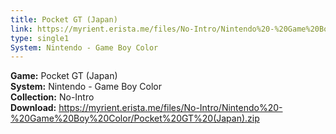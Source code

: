 ```yaml
---
title: Pocket GT (Japan)
link: https://myrient.erista.me/files/No-Intro/Nintendo%20-%20Game%20Boy%20Color/Pocket%20GT%20(Japan).zip
type: single1
System: Nintendo - Game Boy Color
---
```

<b>Game:</b> Pocket GT (Japan)<br>
<b>System:</b> Nintendo - Game Boy Color<br>
<b>Collection:</b> No-Intro<br>
<b>Download:</b> https://myrient.erista.me/files/No-Intro/Nintendo%20-%20Game%20Boy%20Color/Pocket%20GT%20(Japan).zip